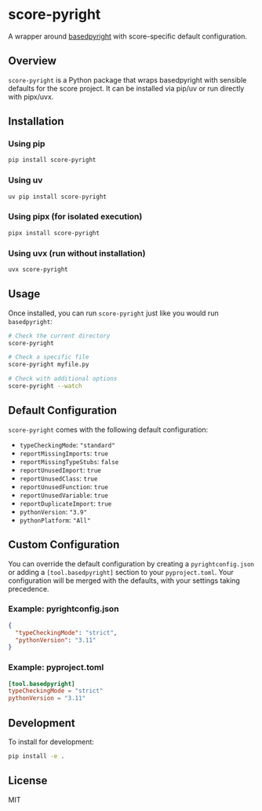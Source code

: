 # score-pyright

A wrapper around [basedpyright](https://github.com/DetachHead/basedpyright) with score-specific default configuration.

## Overview

`score-pyright` is a Python package that wraps basedpyright with sensible defaults for the score project. It can be installed via pip/uv or run directly with pipx/uvx.

## Installation

### Using pip

```bash
pip install score-pyright
```

### Using uv

```bash
uv pip install score-pyright
```

### Using pipx (for isolated execution)

```bash
pipx install score-pyright
```

### Using uvx (run without installation)

```bash
uvx score-pyright
```

## Usage

Once installed, you can run `score-pyright` just like you would run `basedpyright`:

```bash
# Check the current directory
score-pyright

# Check a specific file
score-pyright myfile.py

# Check with additional options
score-pyright --watch
```

## Default Configuration

`score-pyright` comes with the following default configuration:

- `typeCheckingMode`: `"standard"`
- `reportMissingImports`: `true`
- `reportMissingTypeStubs`: `false`
- `reportUnusedImport`: `true`
- `reportUnusedClass`: `true`
- `reportUnusedFunction`: `true`
- `reportUnusedVariable`: `true`
- `reportDuplicateImport`: `true`
- `pythonVersion`: `"3.9"`
- `pythonPlatform`: `"All"`

## Custom Configuration

You can override the default configuration by creating a `pyrightconfig.json` or adding a `[tool.basedpyright]` section to your `pyproject.toml`. Your configuration will be merged with the defaults, with your settings taking precedence.

### Example: pyrightconfig.json

```json
{
  "typeCheckingMode": "strict",
  "pythonVersion": "3.11"
}
```

### Example: pyproject.toml

```toml
[tool.basedpyright]
typeCheckingMode = "strict"
pythonVersion = "3.11"
```

## Development

To install for development:

```bash
pip install -e .
```

## License

MIT
